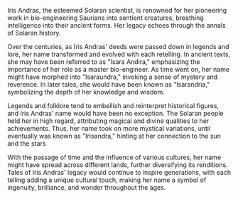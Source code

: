 
Iris Andras, the esteemed Solaran scientist, is renowned for her pioneering work in bio-engineering Saurians into sentient creatures, breathing intelligence into their ancient forms. Her legacy echoes through the annals of Solaran history.

Over the centuries, as Iris Andras' deeds were passed down in legends and lore, her name transformed and evolved with each retelling. In ancient texts, she may have been referred to as "Isara Andira," emphasizing the importance of her role as a master bio-engineer. As time went on, her name might have morphed into "Isaraundra," invoking a sense of mystery and reverence. In later tales, she would have been known as "Isarandria," symbolizing the depth of her knowledge and wisdom.

Legends and folklore tend to embellish and reinterpret historical figures, and Iris Andras' name would have been no exception. The Solaran people held her in high regard, attributing magical and divine qualities to her achievements. Thus, her name took on more mystical variations, until eventually was known as "Irisandra," hinting at her connection to the sun and the stars

With the passage of time and the influence of various cultures, her name might have spread across different lands, further diversifying its renditions. Tales of Iris Andras' legacy would continue to inspire generations, with each telling adding a unique cultural touch, making her name a symbol of ingenuity, brilliance, and wonder throughout the ages.


